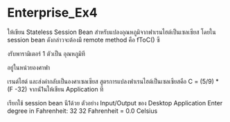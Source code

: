 # Enterprise_Ex4
 ให้เขียน Stateless Session Bean สําหรับแปลงอุณหภูมิจากฟาเรนไฮต์เป็นเซลเซียส โดยใน session bean
ดังกล่าวจะต้องมี remote method คือ fToC() ซึ

งรับพารามิเตอร์ 1 ตัวเป็น อุณหภูมิที

อยู่ในหน่วยองศาฟา

เรนต์ไฮต์ และส่งค่ากลับเป็นองศาเซลเซียส สูตรการแปลงฟาเรนไฮต์เป็นเซลเซียสคือ
C = (5/9) * (F -32)
จากนั1นให้เขียน Application ที

เรียกใช้ session bean นี1ด้วย
ตัวอย่าง Input/Output ของ Desktop Application
Enter degree in Fahrenheit: 32
32 Fahrenheit = 0.0 Celsius
